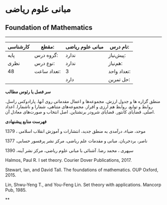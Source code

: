 # مبانی علوم ریاضی
## Foundation of Mathematics
_______________________________________________________________________________
| کارشناسی | مقطع:       | مبانی علوم ریاضی | نام درس:    |
| -------- | ----------- | ---------------- | ----------- |
| پایه     | گروه درس:   | ندارد            | پیش‌نیاز:   |
| نظری     | نوع درس:    | ندارد            | هم‌نیاز:    |
| 48       | تعداد ساعت: | 3                | تعداد واحد: |
|          |             |  دارد            | حل تمرین:   |

**سر فصل یا رئوس مطالب**

منطق گزاره ها و جدول ارزش. مجموعه‌ها و اعمال مقدماتی روی آنها. پارادوکس راسل. روابط و توابع. روابط هم ارزی و افراز. مجموعه‌های متناهی، شمارا و ناشمارا. اعداد اصلی. قضایای کانتور. قضایای شرودر برنشتاین. اصل انتخاب و صورت‌های معادل آن.

**فهرست منابع پیشنهادی**

موحد، ضیاء، درآمدی به منطق جدید، انتشارات و آموزش انقلاب اسلامی ، 1379

ناصر، بردجربان. مبانی و مقدمات علم ریاضی، مرکز نشر پرفسور حسابی، 1377

سپهری ، محمد رضا. آشنائی با مبانی علوم ریاضی، مرکز نشر آینه، 1390

Halmos, Paul R. I set theory. Courier Dover Publications, 2017.

Stewart, Ian, and David Tall. The foundations of mathematics. OUP Oxford, 2015.

Lin, Shwu-Yeng T., and You-Feng Lin. Set theory with applications. Mancorp Pub, 1985.

**
